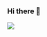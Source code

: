 ### Hi there 👋

<!--
**Nazariy8/nazariy8** is a ✨ _special_ ✨ repository because its `README.md` (this file) appears on your GitHub profile.

Here are some ideas to get you started:

- 🔭 I’m currently working on ...
- 🌱 I’m currently learning ...
- 👯 I’m looking to collaborate on ...
- 🤔 I’m looking for help with ...
- 💬 Ask me about ...
- 📫 How to reach me: ...
- 😄 Pronouns: ...
- ⚡ Fun fact: ...
-->
<!DOCTYPE html>
<html lang="en">
<head>
    <meta charset="UTF-8">
    <meta name="viewport" content="width=device-width, initial-scale=1.0">
</head>
<body>
<img src='[https://capsule-render.vercel.app/api?type=waving&height=300&color=gradient&text=HI,%20I'm%20Nazar%20Yavorskyi&fontColor=6a18a1&fontAlign=50](https://capsule-render.vercel.app/api?type=waving&height=300&color=gradient&text=Hi,%20I%20am%20Nazar%20Yavorskyi&reversal=false&descAlign=0&descAlignY=21)'>
    
</body>
</html>
